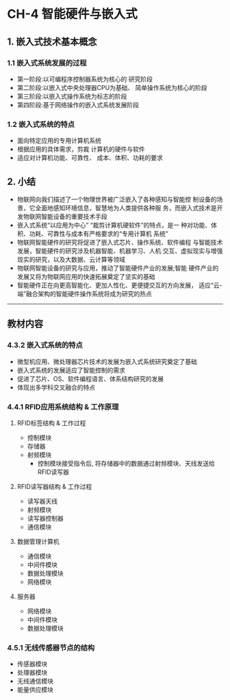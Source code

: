 # CH-4 智能硬件与嵌入式

## 1. 嵌入式技术基本概念 
### 1.1 嵌入式系统发展的过程
- 第一阶段:以可编程序控制器系统为核心的 研究阶段
- 第二阶段:以嵌入式中央处理器CPU为基础、 简单操作系统为核心的阶段
- 第三阶段:以嵌入式操作系统为标志的阶段
- 第四阶段:基于网络操作的嵌入式系统发展阶段

### 1.2 嵌入式系统的特点 
- 面向特定应用的专用计算机系统
- 根据应用的具体需求，剪裁 计算机的硬件与软件
- 适应对计算机功能、可靠性、 成本、体积、功耗的要求

## 2. 小结

- 物联网向我们描述了一个物理世界被广泛嵌入了各种感知与智能控 制设备的场景，它全面地感知环境信息，智慧地为人类提供各种服 务，而嵌入式技术是开发物联网智能设备的重要技术手段
- 嵌入式系统“以应用为中心” “裁剪计算机硬软件”的特点，是一 种对功能、体积、功耗、可靠性与成本有严格要求的“专用计算机 系统”
- 物联网智能硬件的研究将促进了嵌入式芯片、操作系统、软件编程 与智能技术发展，智能硬件的研究涉及机器智能、机器学习、人机 交互、虚拟现实与增强现实的研究，以及大数据、云计算等领域
- 物联网智能设备的研究与应用，推动了智能硬件产业的发展;智能 硬件产业的发展又将为物联网应用的快速拓展奠定了坚实的基础
- 智能硬件正在向更高智能化、更加人性化、更便捷交互的方向发展， 适应“云-端”融合架构的智能硬件操作系统将成为研究的热点

---

## 教材内容
### 4.3.2 嵌入式系统的特点
- 微型机应用、微处理器芯片技术的发展为嵌入式系统研究奠定了基础
- 嵌入式系统的发展适应了智能控制的需求
- 促进了芯片、OS、软件编程语言、体系结构研究的发展
- 体现出多学科交叉融合的特点

### 4.4.1 RFID应用系统结构 & 工作原理
1. RFID标签结构 & 工作过程
    - 控制模块
    - 存储器
    - 射频模块
      - 控制模块接受指令后, 将存储器中的数据通过射频模块、天线发送给RFID读写器
2. RFID读写器结构 & 工作过程
    - 读写器天线
    - 射频模块
    - 读写器控制器
    - 通信模块

3. 数据管理计算机
    - 通信模块
    - 中间件模块
    - 数据处理模块
    - 网络模块

4. 服务器
    - 网络模块
    - 中间件模块
    - 数据处理模块


### 4.5.1 无线传感器节点的结构
- 传感器模块
- 处理器模块
- 无线通信模块
- 能量供应模块
